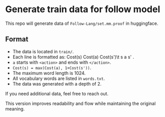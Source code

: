 # Generate train data for follow model

This repo will generate data of `Follow-Lang/set.mm.proof` in huggingface.

## Format

- The data is located in `train/`.
- Each line is formatted as: Cost(s) Cost(a) Cost(s')\t s a s' .
- `a` starts with `<action>` and ends with `</action>`.
- `Cost(s) = max(Cost(a), 1+Cost(s'))`.
- The maximum word length is 1024.
- All vocabulary words are listed in `words.txt`.
- The data was generated with a depth of 2.

If you need additional data, feel free to reach out.

This version improves readability and flow while maintaining the original meaning.